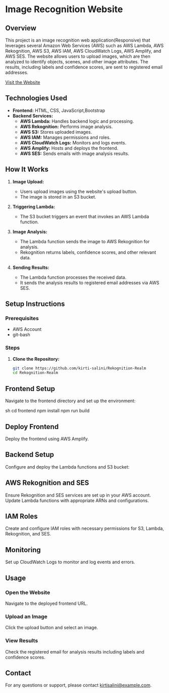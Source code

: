 # Image Recognition Website

## Overview
This project is an image recognition web application(Responsive) that leverages several Amazon Web Services (AWS) such as AWS Lambda, AWS Rekognition, AWS S3, AWS IAM, AWS CloudWatch Logs, AWS Amplify, and AWS SES. The website allows users to upload images, which are then analyzed to identify objects, scenes, and other image attributes. The results, including labels and confidence scores, are sent to registered email addresses.

[Visit the Website](https://staging.dsd4wa1u6rju9.amplifyapp.com/)

## Technologies Used
- **Frontend:** HTML, CSS, JavaScript,Bootstrap
- **Backend Services:**
  - **AWS Lambda:** Handles backend logic and processing.
  - **AWS Rekognition:** Performs image analysis.
  - **AWS S3:** Stores uploaded images.
  - **AWS IAM:** Manages permissions and roles.
  - **AWS CloudWatch Logs:** Monitors and logs events.
  - **AWS Amplify:** Hosts and deploys the frontend.
  - **AWS SES:** Sends emails with image analysis results.

## How It Works
1. **Image Upload:**
   - Users upload images using the website's upload button.
   - The image is stored in an S3 bucket.

2. **Triggering Lambda:**
   - The S3 bucket triggers an event that invokes an AWS Lambda function.

3. **Image Analysis:**
   - The Lambda function sends the image to AWS Rekognition for analysis.
   - Rekognition returns labels, confidence scores, and other relevant data.

4. **Sending Results:**
   - The Lambda function processes the received data.
   - It sends the analysis results to registered email addresses via AWS SES.

## Setup Instructions
### Prerequisites
- AWS Account
- git-bash

### Steps
1. **Clone the Repository:**
   ```sh
   git clone https://github.com/kirti-salini/Rekognition-Realm
   cd Rekognition-Realm


## Frontend Setup

Navigate to the frontend directory and set up the environment:

sh
cd frontend
npm install
npm run build

## Deploy Frontend

Deploy the frontend using AWS Amplify.

## Backend Setup

Configure and deploy the Lambda functions and S3 bucket:

## AWS Rekognition and SES

Ensure Rekognition and SES services are set up in your AWS account. Update Lambda functions with appropriate ARNs and configurations.

## IAM Roles

Create and configure IAM roles with necessary permissions for S3, Lambda, Rekognition, and SES.

## Monitoring

Set up CloudWatch Logs to monitor and log events and errors.

## Usage

### Open the Website

Navigate to the deployed frontend URL.

### Upload an Image

Click the upload button and select an image.

### View Results

Check the registered email for analysis results including labels and confidence scores.

## Contact

For any questions or support, please contact [kirtisalini@example.com](kirtisalini@example.com).
